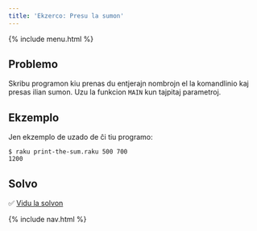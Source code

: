 ```yaml
---
title: 'Ekzerco: Presu la sumon'
---
```


{% include menu.html %}

## Problemo

Skribu programon kiu prenas du entjerajn nombrojn el la komandlinio kaj presas ilian sumon. Uzu la funkcion `MAIN` kun tajpitaj parametroj.

## Ekzemplo

Jen ekzemplo de uzado de ĉi tiu programo:

```console
$ raku print-the-sum.raku 500 700
1200
```

## Solvo

✅ [Vidu la solvon](solution)

{% include nav.html %}